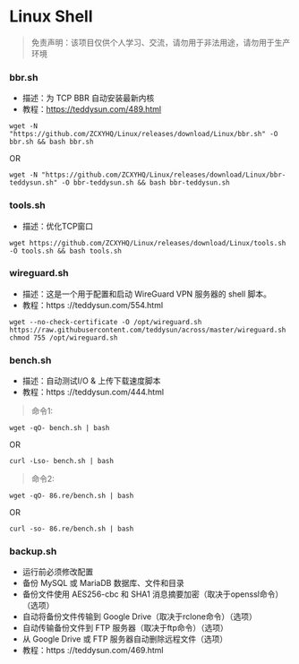 # Linux Shell

> 免责声明：该项目仅供个人学习、交流，请勿用于非法用途，请勿用于生产环境  

### bbr.sh
- 描述：为 TCP BBR 自动安装最新内核
- 教程：https://teddysun.com/489.html

```
wget -N "https://github.com/ZCXYHQ/Linux/releases/download/Linux/bbr.sh" -O bbr.sh && bash bbr.sh
```

OR

```
wget -N "https://github.com/ZCXYHQ/Linux/releases/download/Linux/bbr-teddysun.sh" -O bbr-teddysun.sh && bash bbr-teddysun.sh
```

### tools.sh
- 描述：优化TCP窗口

```
wget https://github.com/ZCXYHQ/Linux/releases/download/Linux/tools.sh -O tools.sh && bash tools.sh
```

### wireguard.sh
- 描述：这是一个用于配置和启动 WireGuard VPN 服务器的 shell 脚本。
- 教程：https ://teddysun.com/554.html

```
wget --no-check-certificate -O /opt/wireguard.sh https://raw.githubusercontent.com/teddysun/across/master/wireguard.sh
chmod 755 /opt/wireguard.sh
```

### bench.sh
- 描述：自动测试I/O & 上传下载速度脚本
- 教程：https ://teddysun.com/444.html

> 命令1:
```
wget -qO- bench.sh | bash
```

OR

```
curl -Lso- bench.sh | bash
```

> 命令2:
```
wget -qO- 86.re/bench.sh | bash
```

OR

```
curl -so- 86.re/bench.sh | bash
```

### backup.sh
- 运行前必须修改配置
- 备份 MySQL 或 MariaDB 数据库、文件和目录
- 备份文件使用 AES256-cbc 和 SHA1 消息摘要加密（取决于openssl命令）（选项）
- 自动将备份文件传输到 Google Drive（取决于rclone命令）（选项）
- 自动传输备份文件到 FTP 服务器（取决于ftp命令）（选项）
- 从 Google Drive 或 FTP 服务器自动删除远程文件（选项）
- 教程：https ://teddysun.com/469.html
